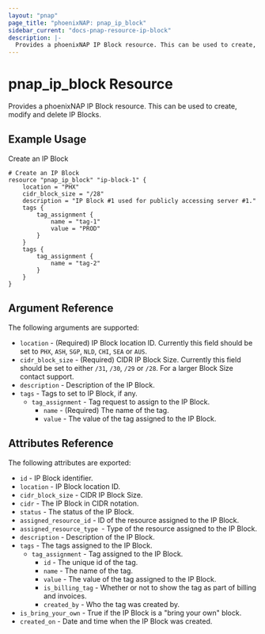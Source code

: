 ```yaml
---
layout: "pnap"
page_title: "phoenixNAP: pnap_ip_block"
sidebar_current: "docs-pnap-resource-ip-block"
description: |-
  Provides a phoenixNAP IP Block resource. This can be used to create, modify and delete IP Blocks.
---
```


# pnap_ip_block Resource

Provides a phoenixNAP IP Block resource. This can be used to create, modify and delete IP Blocks.



## Example Usage

Create an IP Block 

```hcl
# Create an IP Block
resource "pnap_ip_block" "ip-block-1" {
    location = "PHX"
    cidr_block_size = "/28"
    description = "IP Block #1 used for publicly accessing server #1."
    tags {
        tag_assignment {
            name = "tag-1"
            value = "PROD"
        }
    }
    tags {
        tag_assignment {
            name = "tag-2"
        }
    }
}
```

## Argument Reference

The following arguments are supported:

* `location` - (Required) IP Block location ID. Currently this field should be set to `PHX`, `ASH`, `SGP`, `NLD`, `CHI`, `SEA` or `AUS`.
* `cidr_block_size` - (Required) CIDR IP Block Size. Currently this field should be set to either `/31`, `/30`, `/29` or `/28`. For a larger Block Size contact support.
* `description` - Description of the IP Block.
* `tags` - Tags to set to IP Block, if any.
    * `tag_assignment` - Tag request to assign to the IP Block.
        * `name` - (Required) The name of the tag.
        * `value` - The value of the tag assigned to the IP Block.

## Attributes Reference

The following attributes are exported:

* `id` - IP Block identifier.
* `location` - IP Block location ID.
* `cidr_block_size` - CIDR IP Block Size.
* `cidr` - The IP Block in CIDR notation.
* `status` - The status of the IP Block.
* `assigned_resource_id` - ID of the resource assigned to the IP Block.
* `assigned_resource_type `- Type of the resource assigned to the IP Block.
* `description` - Description of the IP Block.
* `tags` - The tags assigned to the IP Block.
    * `tag_assignment` - Tag assigned to the IP Block.
        * `id` - The unique id of the tag.
        * `name` - The name of the tag.
        * `value` - The value of the tag assigned to the IP Block.
        * `is_billing_tag` - Whether or not to show the tag as part of billing and invoices.
        * `created_by` - Who the tag was created by.
* `is_bring_your_own` - True if the IP Block is a "bring your own" block.
* `created_on` - Date and time when the IP Block was created.
